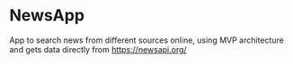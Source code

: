 # NewsApp
App to search news from different sources online, using MVP architecture and gets data directly from https://newsapi.org/
